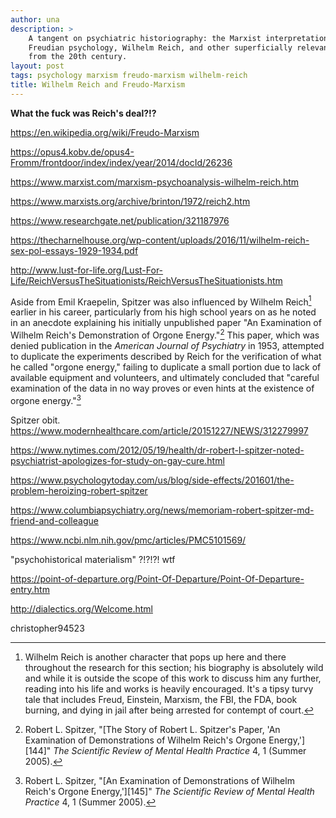 ```yaml
---
author: una
description: >
    A tangent on psychiatric historiography: the Marxist interpretations of
    Freudian psychology, Wilhelm Reich, and other superficially relevant topics
    from the 20th century.
layout: post
tags: psychology marxism freudo-marxism wilhelm-reich
title: Wilhelm Reich and Freudo-Marxism
---
```


**What the fuck was Reich's deal?!?**

<https://en.wikipedia.org/wiki/Freudo-Marxism>

<https://opus4.kobv.de/opus4-Fromm/frontdoor/index/index/year/2014/docId/26236>

<https://www.marxist.com/marxism-psychoanalysis-wilhelm-reich.htm>

<https://www.marxists.org/archive/brinton/1972/reich2.htm>

<https://www.researchgate.net/publication/321187976>

<https://thecharnelhouse.org/wp-content/uploads/2016/11/wilhelm-reich-sex-pol-essays-1929-1934.pdf>

<http://www.lust-for-life.org/Lust-For-Life/ReichVersusTheSituationists/ReichVersusTheSituationists.htm>

Aside from Emil Kraepelin, Spitzer was also influenced by Wilhelm Reich[^161]
earlier in his career, particularly from his high school years on as he noted in
an anecdote explaining his initially unpublished paper "An Examination of
Wilhelm Reich's Demonstration of Orgone Energy."[^159] This paper, which was
denied publication in the _American Journal of Psychiatry_ in 1953, attempted to
duplicate the experiments described by Reich for the verification of what he
called "orgone energy," failing to duplicate a small portion due to lack of
available equipment and volunteers, and ultimately concluded that "careful
examination of the data in no way proves or even hints at the existence of
orgone energy."[^160]

[^159]: Robert L. Spitzer, "[The Story of Robert L. Spitzer's Paper, 'An
        Examination of Demonstrations of Wilhelm Reich's Orgone Energy,'][144]"
        _The Scientific Review of Mental Health Practice_ 4, 1 (Summer 2005).

[^160]: Robert L. Spitzer, "[An Examination of Demonstrations of Wilhelm Reich's
        Orgone Energy,'][145]" _The Scientific Review of Mental Health Practice_
        4, 1 (Summer 2005).

[^161]: Wilhelm Reich is another character that pops up here and there
        throughout the research for this section; his biography is absolutely
        wild and while it is outside the scope of this work to discuss him any
        further, reading into his life and works is heavily encouraged. It's a
        tipsy turvy tale that includes Freud, Einstein, Marxism, the FBI, the
        FDA, book burning, and dying in jail after being arrested for contempt
        of court.

Spitzer obit.
<https://www.modernhealthcare.com/article/20151227/NEWS/312279997>

<https://www.nytimes.com/2012/05/19/health/dr-robert-l-spitzer-noted-psychiatrist-apologizes-for-study-on-gay-cure.html>

<https://www.psychologytoday.com/us/blog/side-effects/201601/the-problem-heroizing-robert-spitzer>

<https://www.columbiapsychiatry.org/news/memoriam-robert-spitzer-md-friend-and-colleague>

<https://www.ncbi.nlm.nih.gov/pmc/articles/PMC5101569/>

"psychohistorical materialism" ?!?!?! wtf

<https://point-of-departure.org/Point-Of-Departure/Point-Of-Departure-entry.htm>

<http://dialectics.org/Welcome.html>

christopher94523
